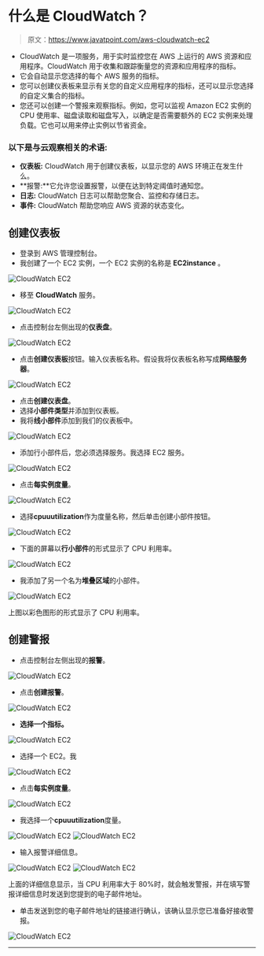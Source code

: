 # 什么是 CloudWatch？

> 原文：<https://www.javatpoint.com/aws-cloudwatch-ec2>

*   CloudWatch 是一项服务，用于实时监控您在 AWS 上运行的 AWS 资源和应用程序。CloudWatch 用于收集和跟踪衡量您的资源和应用程序的指标。
*   它会自动显示您选择的每个 AWS 服务的指标。
*   您可以创建仪表板来显示有关您的自定义应用程序的指标，还可以显示您选择的自定义集合的指标。
*   您还可以创建一个警报来观察指标。例如，您可以监视 Amazon EC2 实例的 CPU 使用率、磁盘读取和磁盘写入，以确定是否需要额外的 EC2 实例来处理负载。它也可以用来停止实例以节省资金。

### 以下是与云观察相关的术语:

*   **仪表板:** CloudWatch 用于创建仪表板，以显示您的 AWS 环境正在发生什么。
*   **报警:**它允许您设置报警，以便在达到特定阈值时通知您。
*   **日志:** CloudWatch 日志可以帮助您聚合、监控和存储日志。
*   **事件:** CloudWatch 帮助您响应 AWS 资源的状态变化。

## 创建仪表板

*   登录到 AWS 管理控制台。
*   我创建了一个 EC2 实例，一个 EC2 实例的名称是 **EC2instance** 。

![CloudWatch EC2](img/1bbb75bc2a577b8284276536a36996a7.png)

*   移至 **CloudWatch** 服务。

![CloudWatch EC2](img/d09addee37dad6bd50581c184ae495ca.png)

*   点击控制台左侧出现的**仪表盘**。

![CloudWatch EC2](img/d90c1609c8c6bdfa9e92a9860fb9c3bf.png)

*   点击**创建仪表板**按钮。输入仪表板名称。假设我将仪表板名称写成**网络服务器**。

![CloudWatch EC2](img/af86049dd85887aca101d97afa275125.png)

*   点击**创建仪表盘**。
*   选择**小部件类型**并添加到仪表板。
*   我将**线小部件**添加到我们的仪表板中。

![CloudWatch EC2](img/fe1949c76d751bbba854a0eb93ce4b9a.png)

*   添加行小部件后，您必须选择服务。我选择 EC2 服务。

![CloudWatch EC2](img/940cd33963029627fa5a3814e5a3a6bb.png)

*   点击**每实例度量**。

![CloudWatch EC2](img/1760e22676bd6066c99544d32e88c740.png)

*   选择**cpuuutilization**作为度量名称，然后单击创建小部件按钮。

![CloudWatch EC2](img/3f2bffeb4e16405ff6569a674a7efb51.png)

*   下面的屏幕以**行小部件**的形式显示了 CPU 利用率。

![CloudWatch EC2](img/93a55b6498e077f64f59e0512ee2b70c.png)

*   我添加了另一个名为**堆叠区域**的小部件。

![CloudWatch EC2](img/4528f5e1b48dcb3235b8836afbdf1299.png)

上图以彩色图形的形式显示了 CPU 利用率。

## 创建警报

*   点击控制台左侧出现的**报警**。

![CloudWatch EC2](img/7f8511220eb858f849f26f9b01a1d642.png)

*   点击**创建报警**。

![CloudWatch EC2](img/1ede4f2c08eb39896b060594e1ea69fa.png)

*   **选择一个指标。**

![CloudWatch EC2](img/2f151de11f1c7364c72627d26603ac7f.png)

*   选择一个 EC2。我

![CloudWatch EC2](img/262e11ac708b89c72f1046a15f8c3bcd.png)

*   点击**每实例度量**。

![CloudWatch EC2](img/33d4a1a2b40fba1d50e1a2bf5954e37e.png)

*   我选择一个**cpuuutilization**度量。

![CloudWatch EC2](img/20d31c9eb3c8563e5be17b9e8b53b6f0.png)
![CloudWatch EC2](img/af8ebe280fa9d10348e35cf576be1653.png)

*   输入报警详细信息。

![CloudWatch EC2](img/fa4f82f6d8811f3f7de16f4397d559cc.png)
![CloudWatch EC2](img/55c8c42e5e22aba4ec4ea4266b641225.png)

上面的详细信息显示，当 CPU 利用率大于 80%时，就会触发警报，并在填写警报详细信息时发送到您提到的电子邮件地址。

*   单击发送到您的电子邮件地址的链接进行确认，该确认显示您已准备好接收警报。

![CloudWatch EC2](img/0c203d73057298b00bc44039f90026e0.png)

* * *